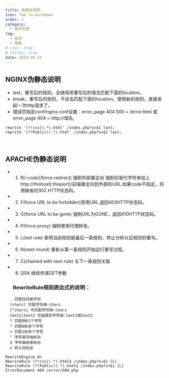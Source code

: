 ```yaml
---
title: 伪静态说明
icon: fab fa-markdown
order: 2
category:
  - 技术记录
tag:
  - 技术
  - 随笔
# star: true
# sticky: true
date: 2024-05-31
---
```


## NGINX伪静态说明
- last，重写后的规则，会继续用重写后的值去匹配下面的location。
- break，重写后的规则，不会去匹配下面的location。使用新的规则，直接发起一次http请求了。
- 错误页指定conf/nginx.conf设置：error_page 404 500   = /error.html 或 error_page 404 = http://域名;

``` 
rewrite '(?!css)(.*).html' /index.php?s=$1 last;
rewrite '(?!Public)(.*).html' /index.php?s=$1 last;
```

​     

## APACHE伪静态说明
- 1) R[=code](force redirect) 强制外部重定向 
  强制在替代字符串加上http://thishost[:thisport]/前缀重定向到外部的URL.如果code不指定，将用缺省的302 HTTP状态码。 

- 2) F(force URL to be forbidden)禁用URL,返回403HTTP状态码。 

- 3) G(force URL to be gone) 强制URL为GONE，返回410HTTP状态码。 

- 4) P(force proxy) 强制使用代理转发。 

- 5) L(last rule) 表明当前规则是最后一条规则，停止分析以后规则的重写。 

- 6) N(next round) 重新从第一条规则开始运行重写过程。 

- 7) C(chained with next rule) 与下一条规则关联

- 8) QSA 继续传递GET参数
  
  ### RewriteRule规则表达式的说明：
```
  . 匹配任何单字符 
  [chars] 匹配字符串:chars 
  [^chars] 不匹配字符串:chars 
  text1|text2 可选择的字符串:text1或text2 
  ? 匹配0到1个字符 
  * 匹配0到多个字符 
  + 匹配1到多个字符 
  ^ 字符串开始标志 
  $ 字符串结束标志 
  n 转义符标志
```



```
RewriteEngine On
RewriteRule (?!css)(.*).html$ /index.php?s=$1 [L]
RewriteRule (?!Public)(.*).html$ /index.php?s=$1 [L]
ErrorDocument 404 /error/404.php
```



